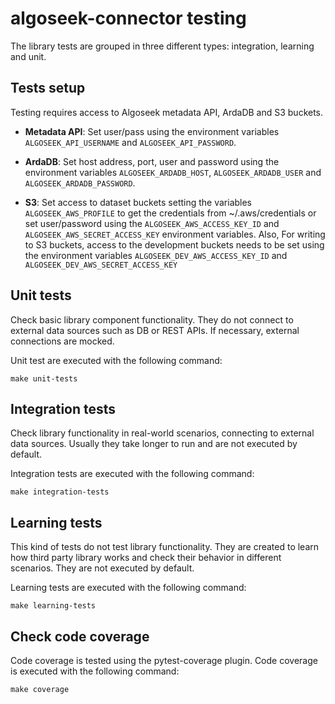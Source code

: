 # algoseek-connector testing

The library tests are grouped in three different types: integration, learning and
unit.

## Tests setup

Testing requires access to Algoseek metadata API, ArdaDB and S3 buckets.


- **Metadata API**: Set user/pass using the environment variables
`ALGOSEEK_API_USERNAME` and `ALGOSEEK_API_PASSWORD`.

- **ArdaDB**: Set host address, port, user and password using the environment
variables `ALGOSEEK_ARDADB_HOST`, `ALGOSEEK_ARDADB_USER` and `ALGOSEEK_ARDADB_PASSWORD`.

- **S3**: Set access to dataset buckets setting the variables `ALGOSEEK_AWS_PROFILE`
to get the credentials from ~/.aws/credentials or set user/password using the
`ALGOSEEK_AWS_ACCESS_KEY_ID` and `ALGOSEEK_AWS_SECRET_ACCESS_KEY` environment
variables. Also, For writing to S3 buckets, access to the development buckets
needs to be set using the environment variables `ALGOSEEK_DEV_AWS_ACCESS_KEY_ID`
and `ALGOSEEK_DEV_AWS_SECRET_ACCESS_KEY`

## Unit tests

Check basic library component functionality. They do not connect to external
data sources such as DB or REST APIs. If necessary, external connections are
mocked.

Unit test are executed with the following command:

    make unit-tests


## Integration tests

Check library functionality in real-world scenarios, connecting to external
data sources. Usually they take longer to run and are not executed by default.

Integration tests are executed with the following command:

    make integration-tests

## Learning tests

This kind of tests do not test library functionality. They are created to
learn how third party library works and check their behavior in different
scenarios. They are not executed by default.

Learning tests are executed with the following command:

    make learning-tests


## Check code coverage

Code coverage is tested using the pytest-coverage plugin. Code coverage is
executed with the following command:

    make coverage

